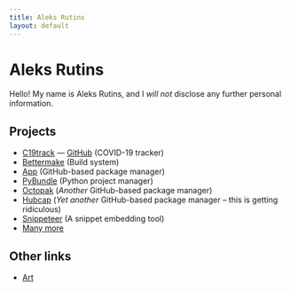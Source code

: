 ```yaml
---
title: Aleks Rutins
layout: default
---
```

# Aleks Rutins
Hello! My name is Aleks Rutins, and I _will not_ disclose any further personal information.

## Projects
- [C19track](https://c19track.vercel.app/) &mdash; [GitHub](https://github.com/aleksrutins/c19track) (COVID-19 tracker)
- [Bettermake](https://github.com/aleksrutins/bettermake) (Build system)
- [App](https://github.com/aleksrutins/app) (GitHub-based package manager)
- [PyBundle](https://github.com/aleksrutins/pybundle) (Python project manager)
- [Octopak](https://github.com/aleksrutins/octopak) (_Another_ GitHub-based package manager)
- [Hubcap](https://github.com/aleksrutins/hubcap) (_Yet another_ GitHub-based package manager &ndash; this is getting ridiculous)
- [Snippeteer](https://github.com/aleksrutins/snipeteer) (A snippet embedding tool)
- [Many more](https://github.com/aleksrutins?tab=repositories)

## Other links
- [Art](https://art.aleks.rutins.com)